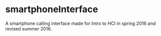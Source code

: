 # smartphoneInterface
A smartphone calling interface made for Intro to HCI in spring 2016 and revised summer 2016.
